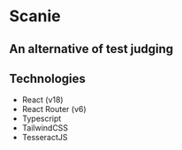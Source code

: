 # Scanie

## An alternative of test judging

## Technologies

- React (v18)
- React Router (v6)
- Typescript
- TailwindCSS
- TesseractJS

<!-- https://dev.to/mathewthe2/using-javascript-to-preprocess-images-for-ocr-1jc -->
